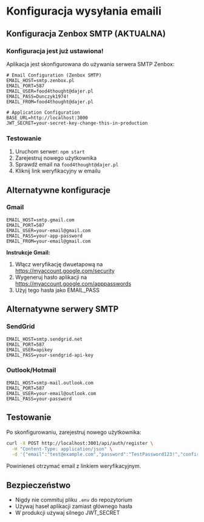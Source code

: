 # Konfiguracja wysyłania emaili

## Konfiguracja Zenbox SMTP (AKTUALNA)

### Konfiguracja jest już ustawiona!
Aplikacja jest skonfigurowana do używania serwera SMTP Zenbox:

```env
# Email Configuration (Zenbox SMTP)
EMAIL_HOST=smtp.zenbox.pl
EMAIL_PORT=587
EMAIL_USER=food4thought@dajer.pl
EMAIL_PASS=Dunczyk1974!
EMAIL_FROM=food4thought@dajer.pl

# Application Configuration
BASE_URL=http://localhost:3000
JWT_SECRET=your-secret-key-change-this-in-production
```

### Testowanie
1. Uruchom serwer: `npm start`
2. Zarejestruj nowego użytkownika
3. Sprawdź email na `food4thought@dajer.pl`
4. Kliknij link weryfikacyjny w emailu

## Alternatywne konfiguracje

### Gmail
```env
EMAIL_HOST=smtp.gmail.com
EMAIL_PORT=587
EMAIL_USER=your-email@gmail.com
EMAIL_PASS=your-app-password
EMAIL_FROM=your-email@gmail.com
```

**Instrukcje Gmail:**
1. Włącz weryfikację dwuetapową na https://myaccount.google.com/security
2. Wygeneruj hasło aplikacji na https://myaccount.google.com/apppasswords
3. Użyj tego hasła jako EMAIL_PASS

## Alternatywne serwery SMTP

### SendGrid
```env
EMAIL_HOST=smtp.sendgrid.net
EMAIL_PORT=587
EMAIL_USER=apikey
EMAIL_PASS=your-sendgrid-api-key
```

### Outlook/Hotmail
```env
EMAIL_HOST=smtp-mail.outlook.com
EMAIL_PORT=587
EMAIL_USER=your-email@outlook.com
EMAIL_PASS=your-password
```

## Testowanie

Po skonfigurowaniu, zarejestruj nowego użytkownika:
```bash
curl -X POST http://localhost:3001/api/auth/register \
  -H "Content-Type: application/json" \
  -d '{"email":"test@example.com","password":"TestPassword123!","confirmPassword":"TestPassword123!"}'
```

Powinieneś otrzymać email z linkiem weryfikacyjnym.

## Bezpieczeństwo

- Nigdy nie commituj pliku `.env` do repozytorium
- Używaj haseł aplikacji zamiast głównego hasła
- W produkcji używaj silnego JWT_SECRET
